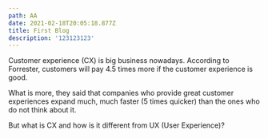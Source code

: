 ```yaml
---
path: AA
date: 2021-02-18T20:05:18.877Z
title: First Blog
description: '123123123'
---
```

Customer experience (CX) is big business nowadays. According to Forrester, customers will pay 4.5 times more if the customer experience is good.

What is more, they said that companies who provide great customer experiences expand much, much faster (5 times quicker) than the ones who do not think about it.

But what is CX and how is it different from UX (User Experience)?
